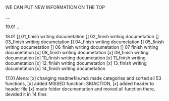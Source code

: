 WE CAN PUT NEW INFORMATION ON THE TOP 


....

19.01
...

18.01
[] 01_finish writing documetation
[] 02_finish writing documetation
[] 03_finish writing documetation
[] 04_finish writing documetation
[] 05_finish writing documetation
[] 06_finish writing documetation
[] 07_finish writing documetation
[x] 08_finish writing documetation
[x] 09_finish writing documetation
[x] 10_finish writing documetation
[x] 11_finish writing documetation
[x] 12_finish writing documetation
[x] 13_finish writing documetation
[x] 14_finish writing documetation


17.01
Alena: 
[x] changing readmefile.md: made categories and sorted all 53 functions, 
[x] added MISSED function: SIGACTION,
[x] added header to header file
[x] made folder documentation and moved all function there, devided it in 14 files

        